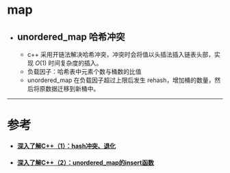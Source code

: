 # map
- ## unordered_map 哈希冲突
  - c++ 采用开链法解决哈希冲突，冲突时会将值以头插法插入链表头部，实现 $O(1)$ 时间复杂度的插入。
  - 负载因子：哈希表中元素个数与桶数的比值
  - unordered_map 在负载因子超过上限后发生 rehash，增加桶的数量，然后将原数据迁移到新桶中。


---
# 参考
- #### [深入了解C++（1）：hash冲突、退化](https://mp.weixin.qq.com/s?__biz=MzkyMjIxMzIxNA==&mid=2247483656&idx=1&sn=a204fedfbf2cf7f2023979c56b756c8a&chksm=c1f68f39f681062fe0e31f2a07fd576ff8fcb3b3016bf024afa8703520390ca7fa3b257997da&token=377973187&lang=zh_CN#rd)
- #### [深入了解C++（2）：unordered_map的insert函数](https://mp.weixin.qq.com/s?__biz=MzkyMjIxMzIxNA==&mid=2247483848&idx=1&sn=d459a04730a4e56653452eae9f71d424&chksm=c1f68ff9f68106ef0c606d105f8a25d9e0e7e241faf3bbf4b92b7d0484e711c10597596535a6&token=377973187&lang=zh_CN#rd)